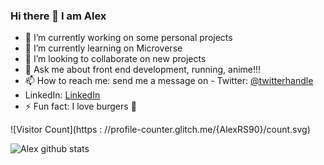 ### Hi there 👋 I am Alex

- 🔭 I’m currently working on some personal projects
- 🌱 I’m currently learning on Microverse
- 👯 I’m looking to collaborate on new projects
- 💬 Ask me about front end development, running, anime!!!
- 📫 How to reach me: send me a message on - Twitter: [@twitterhandle](https://twitter.com/AlejandroRBenji)
- LinkedIn: [LinkedIn](https://www.linkedin.com/in/alejandro-ramos-santos-9b0b52135/)
- ⚡ Fun fact: I love burgers 🍔


![Visitor Count](https : //profile-counter.glitch.me/{AlexRS90}/count.svg)


![Alex github stats](https://github-readme-stats.vercel.app/api?username=AlexRS90&show_icons=true&hide_border=true)
